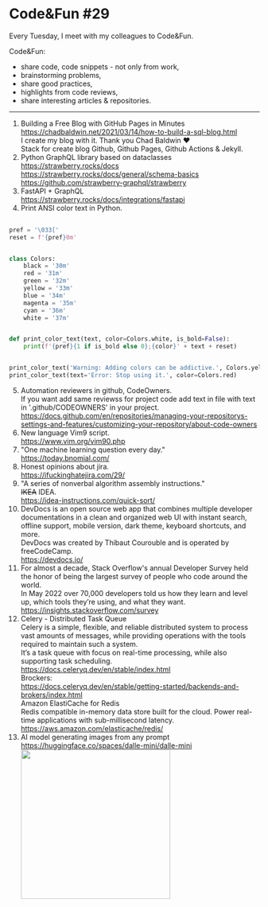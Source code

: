 # Code\&Fun \#29

Every Tuesday, I meet with my colleagues to Code&Fun.

Code&Fun:

* share code, code snippets - not only from work,
* brainstorming problems,
* share good practices,
* highlights from code reviews,
* share interesting articles & repositories.
  
---

<ol>
<li>
Building a Free Blog with GitHub Pages in Minutes<br>
<a href="https://chadbaldwin.net/2021/03/14/how-to-build-a-sql-blog.html" target="_blank">https://chadbaldwin.net/2021/03/14/how-to-build-a-sql-blog.html</a> <br>
I create my blog with it. Thank you Chad Baldwin ❤️ <br>
Stack for create blog Github, Github Pages, Github Actions & Jekyll. <br>
</li>
<li>
Python GraphQL library based on dataclasses <br>
<a href="https://strawberry.rocks/docs" target="_blank">https://strawberry.rocks/docs</a> <br>
<a href="https://strawberry.rocks/docs/general/schema-basics" target="_blank">https://strawberry.rocks/docs/general/schema-basics</a> <br>
<a href="https://github.com/strawberry-graphql/strawberry" target="_blank">https://github.com/strawberry-graphql/strawberry</a> <br>
<li>
FastAPI + GraphQL<br>
<a href="https://strawberry.rocks/docs/integrations/fastapi" target="_blank">https://strawberry.rocks/docs/integrations/fastapi</a>
</li>
<li> Print ANSI color text  in Python. <br>
</li>  
</ol>

```python
  
pref = '\033['
reset = f'{pref}0m'


class Colors:
    black = '30m'
    red = '31m'
    green = '32m'
    yellow = '33m'
    blue = '34m'
    magenta = '35m'
    cyan = '36m'
    white = '37m'


def print_color_text(text, color=Colors.white, is_bold=False):
    print(f'{pref}{1 if is_bold else 0};{color}' + text + reset)


print_color_text('Warning: Adding colors can be addictive.', Colors.yellow, True)
print_color_text(text='Error: Stop using it.', color=Colors.red)

```
  
<ol start="5">  
<li> Automation reviewers in github, CodeOwners. <br> 
If you want add same reviewss for project code add text in file with text in '.github/CODEOWNERS' in your project. <br>
<a href=">https://docs.github.com/en/repositories/managing-your-repositorys-settings-and-features/customizing-your-repository/about-code-owners" target="_blank">https://docs.github.com/en/repositories/managing-your-repositorys-settings-and-features/customizing-your-repository/about-code-owners</a>
</li>
<li> New language Vim9 script. <br>
<a href="https://www.vim.org/vim90.php" target="_blank">https://www.vim.org/vim90.php</a>
</li>
<li>"One machine learning question every day." <br>
<a href="https://today.bnomial.com/" target="_blank">https://today.bnomial.com/</a>
</li>
<li>Honest opinions about jira. <br>
<a href="https://ifuckinghatejira.com/29/" target="_blank">https://ifuckinghatejira.com/29/</a>
</li>
<li> "A series of nonverbal algorithm assembly instructions." <br> 
<s>IKEA</s> IDEA. <br>
<a href="https://idea-instructions.com/quick-sort/" target="_blank">https://idea-instructions.com/quick-sort/</a>
</li>
<li> DevDocs is an open source web app that combines multiple developer documentations in a clean and organized web UI with instant search, offline support, mobile version, dark theme, keyboard shortcuts, and more. <br>
DevDocs was created by Thibaut Courouble and is operated by freeCodeCamp.  <br>
<a href="https://devdocs.io/" target="_blank">https://devdocs.io/</a>
</li>
<li>For almost a decade, Stack Overflow's annual Developer Survey held the honor of being the largest survey of people who code around the world. <br>
In May 2022 over 70,000 developers told us how they learn and level up, which tools they’re using, and what they want.<br>
<a href="https://insights.stackoverflow.com/survey" target="_blank">https://insights.stackoverflow.com/survey</a>
</li>
<li>Celery - Distributed Task Queue <br>
Celery is a simple, flexible, and reliable distributed system to process vast amounts of messages, while providing operations with the tools required to maintain such a system.<br>
It’s a task queue with focus on real-time processing, while also supporting task scheduling.<br>
<a href="https://docs.celeryq.dev/en/stable/index.html" target="_blank">https://docs.celeryq.dev/en/stable/index.html</a> <br>
Brockers: <br>
<a href="https://docs.celeryq.dev/en/stable/getting-started/backends-and-brokers/index.html" target="_blank">https://docs.celeryq.dev/en/stable/getting-started/backends-and-brokers/index.html</a> <br>
Amazon ElastiCache for Redis <br>
Redis compatible in-memory data store built for the cloud. Power real-time applications with sub-millisecond latency. <br> 
<a href="https://aws.amazon.com/elasticache/redis/" target="_blank">https://aws.amazon.com/elasticache/redis/</a>
</li>
<li>AI model generating images from any prompt<br>  
<a href="https://huggingface.co/spaces/dalle-mini/dalle-mini" target="_blank">https://huggingface.co/spaces/dalle-mini/dalle-mini</a> <br> 
<img src="https://user-images.githubusercontent.com/13277748/176802279-485def44-b3fc-46dd-80ca-da439a4fb5f6.png" width="300"/>
</li>
</ol>
